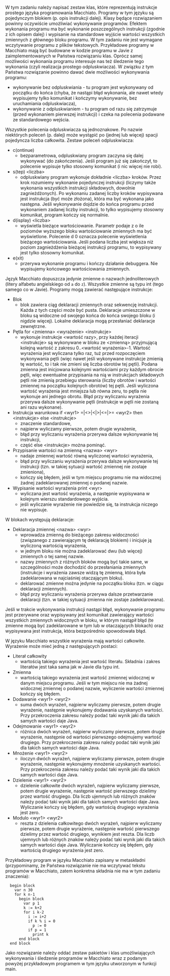 W tym zadaniu należy napisać zestaw klas, które reprezentują instrukcje prostego języka programowania
Macchiato. Programy w tym języku są pojedynczym blokiem (p. opis instrukcji dalej).
Klasy będące rozwiązaniem powinny oczywiście umożliwiać wykonywanie programów. Efektem wykonania
programu ma być wykonanie poszczególnych instrukcji (zgodnie z ich opisem dalej) i wypisanie na
standardowe wyjście wartości wszystkich zmiennych z głównego bloku programu. W tym zadaniu nie jest
wymagane wczytywanie programu z plików tekstowych. Przykładowe programy w Macchiato mają być
budowane w kodzie programu w Javie z zaimplementowanych w Państwa rozwiązaniu klas.
Oprócz samej możliwości wykonania programu interesuje nas też śledzenie tego wykonania (czyli
realizacja prostego odpluskwiacza). W związku z tym Państwa rozwiązanie powinno dawać dwie
możliwości wykonywania programu:
- wykonywanie bez odpluskwiania - tu program jest wykonywany od początku do końca (chyba, że
nastąpi błąd wykonania, ale nawet wtedy wypisujemy tylko komunikat i kończymy wykonywanie,
bez uruchamiania odpluskwiacza),
- wykonywanie z odpluskwianiem - tu program od razu się zatrzymuje (przed wykonaniem pierwszej
instrukcji) i czeka na polecenia podawane ze standardowego wejścia.

Wszystkie polecenia odpluskwiacza są jednoznakowe. Po nazwie niektórych poleceń (p. dalej) może
wystąpić po (jednej lub więcej) spacji pojedyncza liczba całkowita.
Zestaw poleceń odpluskwiacza:
- c(ontinue)
    - bezparametrowa, odpluskwiany program zaczyna się dalej wykonywać (do zakończenia).
    Jeśli program już się zakończył, to polecenie wypisuje tylko stosowny komunikat (i nic więcej nie robi).
- s(tep) \<liczba>
  - odpluskwiany program wykonuje dokładnie \<liczba> kroków. Przez krok rozumiemy
  wykonanie pojedynczej instrukcji (liczymy także wykonania wszystkich instrukcji
  składowych, dowolnie zagnieżdżonych). Po wykonaniu zadanej liczby kroków wypisywana
  jest instrukcja (być może złożona), która ma być wykonana jako następna. Jeśli
  wykonywanie dojdzie do końca programu przed wykonaniem zadanej liczby instrukcji, to
  tylko wypisujemy stosowny komunikat, program kończy się normalnie.
- d(isplay) \<liczba>
  - wyświetla bieżące wartościowanie. Parametr podaje z o ile poziomów wyższego bloku
  wartościowanie zmiennych ma być wyświetlone. Polecenie d 0 oznacza polecenie
  wyświetlenia bieżącego wartościowania. Jeśli podana liczba jest większa niż poziom
  zagnieżdżenia bieżącej instrukcji programu, to wypisywany jest tylko stosowny komunikat.
- e(xit)
  - przerywa wykonanie programu i kończy działanie debuggera. Nie wypisujemy końcowego
  wartościowania zmiennych.

Język Macchiato dopuszcza jedynie zmienne o nazwach jednoliterowych (litery alfabetu angielskiego od `a`
  do `z`). Wszystkie zmienne są typu int (tego samego co w Javie).
  Programy mogą zawierać następujące instrukcje:
- Blok
  - blok zawiera ciąg deklaracji zmiennych oraz sekwencję instrukcji. Każda z tych części może
  być pusta. Deklaracje umieszczone w bloku są widoczne od swojego końca do końca
  swojego bloku (i nigdzie więcej). Lokalne deklaracja mogą przesłaniać deklaracje
  zewnętrzne.
- Pętla for \<zmienna> \<wyrażenie> \<instrukcje>
  - wykonuje instrukcje \<wartość razy>, przy każdej iteracji \<instrukcje> są wykonywane w
  bloku ze \<zmienną> przyjmującą kolejną wartość z zakresu 0..\<wartość wyrażenia>-1.
  Wartość wyrażenia jest wyliczana tylko raz, tuż przed rozpoczęciem wykonywania pętli (więc
  nawet jeśli wykonywane instrukcje zmienią tę wartość, to i tak nie zmieni się liczba obrotów
  tej pętli). Podana zmienna jest inicjowana kolejnymi wartościami przy każdym obrocie pętli,
  więc ewentualne przypisania na nią w instrukcjach składowych pętli nie zmienią przebiegu
  sterowania (liczby obrotów i wartości zmiennej na początku kolejnych obrotów) tej pętli. Jeśli
  wyliczona wartość wyrażenia jest mniejsza lub równa zeru, to pętla nie wykonuje ani
  jednego obrotu. Błąd przy wyliczaniu wyrażenia przerywa dalsze wykonywanie pętli
  (instrukcje w pętli nie zostaną ani razu wykonane).
- Instrukcja warunkowa if \<wyr1> =|\<>|\<|>|\<=|>= \<wyr2> then \<instrukcje> else \<instrukcje>
  - znaczenie standardowe,
  - najpierw wyliczamy pierwsze, potem drugie wyrażenie,
  - błąd przy wyliczaniu wyrażenia przerywa dalsze wykonywanie tej instrukcji,
  - część else \<instrukcje> można pominąć.
- Przypisanie wartości na zmienną \<nazwa> \<wyr>
  - nadaje zmiennej wartość równą wyliczonej wartości wyrażenia,
  - błąd przy wyliczaniu wyrażenia przerywa dalsze wykonywanie tej instrukcji (tzn. w takiej
  sytuacji wartość zmiennej nie zostaje zmieniona),
  - kończy się błędem, jeśli w tym miejscu programu nie ma widocznej żadnej zadeklarowanej
  zmiennej o podanej nazwie.
- Wypisanie wartości wyrażenia print \<wyr>
  - wyliczana jest wartość wyrażenia, a następnie wypisywana w kolejnym wierszu
  standardowego wyjścia.
  - jeśli wyliczanie wyrażenie nie powiedzie się, ta instrukcja niczego nie wypisuje.

W blokach występują deklaracje:
- Deklaracja zmiennej \<nazwa> \<wyr>
  - wprowadza zmienną do bieżącego zakresu widoczności (związanego z zawierającym tę
  deklarację blokiem) i inicjuje ją wyliczoną wartością wyrażenia,
  - w jednym bloku nie można zadeklarować dwu (lub więcej) zmiennych o tej samej nazwie.
  - nazwy zmiennych z różnych bloków mogą być takie same, w szczególności może dochodzić
  do przesłaniania zmiennych (instrukcje i wyrażenia zawsze widzą tę zmienną, która była
  zadeklarowana w najciaśniej otaczającym bloku).
  - deklarować zmienne można jedynie na początku bloku (tzn. w ciągu deklaracji zmiennych).
  - błąd przy wyliczaniu wyrażenia przerywa dalsze przetwarzanie deklaracji (tzn. w takiej
  sytuacji zmienna nie zostaje zadeklarowana).

 Jeśli w trakcie wykonywania instrukcji nastąpi błąd, wykonywanie programu jest przerywane oraz
  wypisywany jest komunikat zawierający wartości wszystkich zmiennych widocznych w bloku, w którym
  nastąpił błąd (te zmienne mogą być zadeklarowane w tym lub w otaczających blokach) oraz wypisywana
  jest instrukcja, która bezpośrednio spowodowała błąd.

  W języku Macchiato wszystkie wyrażenia mają wartości całkowite. Wyrażenie może mieć jedną z
  następujących postaci:
- Literał całkowity
  - wartością takiego wyrażenia jest wartość literału. Składnia i zakres literałów jest taka sama
  jak w Javie dla typu int.
- Zmienna
  - wartością takiego wyrażenia jest wartość zmiennej widocznej w danym miejscu programu.
  Jeśli w tym miejscu nie ma żadnej widocznej zmiennej o podanej nazwie, wyliczenie
  wartości zmiennej kończy się błędem.
- Dodawanie \<wyr1> \<wyr2>
  - suma dwóch wyrażeń, najpierw wyliczamy pierwsze, potem drugie wyrażenie, następnie
  wykonujemy dodawania uzyskanych wartości. Przy przekroczenia zakresu należy podać taki
  wynik jaki dla takich samych wartości daje Java.
- Odejmowanie \<wyr1> \<wyr2>
  - różnica dwóch wyrażeń, najpierw wyliczamy pierwsze, potem drugie wyrażenie, następnie
  od wartości pierwszego odejmujemy wartość drugiego. Przy przekroczenia zakresu należy
  podać taki wynik jaki dla takich samych wartości daje Java.
- Mnożenie \<wyr1> \<wyr2>
  - iloczyn dwóch wyrażeń, najpierw wyliczamy pierwsze, potem drugie wyrażenie, następnie
  wykonujemy mnożenie uzyskanych wartości. Przy przekroczenia zakresu należy podać taki
  wynik jaki dla takich samych wartości daje Java.
- Dzielenie \<wyr1> \<wyr2>
  - dzielenie całkowite dwóch wyrażeń, najpierw wyliczamy pierwsze, potem drugie wyrażenie,
  następnie wartość pierwszego dzielimy przez wartość drugiego. Dla liczb ujemnych lub
  różnych znaków należy podać taki wynik jaki dla takich samych wartości daje Java.
  Wyliczanie kończy się błędem, gdy wartością drugiego wyrażenia jest zero.
- Modulo \<wyr1> \<wyr2>
  - reszta z dzielenia całkowitego dwóch wyrażeń, najpierw wyliczamy pierwsze, potem drugie
  wyrażenie, następnie wartość pierwszego dzielimy przez wartość drugiego, wynikiem jest
  reszta. Dla liczb ujemnych lub różnych znaków należy podać taki wynik jaki dla takich
  samych wartości daje Java. Wyliczanie kończy się błędem, gdy wartością drugiego
  wyrażenia jest zero.
  
Przykładowy program w języku Macchiato zapisany w metaskładni (przypominamy, że Państwa
  rozwiązanie nie ma wczytywać tekstu programów w Macchiato, zatem konkretna składnia nie ma w tym
  zadaniu znaczenia):
```
  begin block
    var n 30
    for k n-1
      begin block
        var p 1
        k := k+2
        for i k-2
          i := i+2
          if k % i = 0
            p := 0
          if p = 1
            print k
      end block
  end block
```
  Jako rozwiązanie należy oddać zestaw pakietów i klas umożliwiających wykonywania i śledzenie
  programów w Macchiato wraz z podanym powyżej przykładowym programem w tym języku utworzonym w
  funkcji main.

